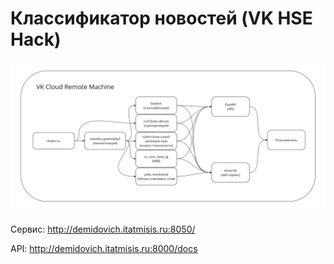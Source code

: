 # Классификатор новостей (VK HSE Hack)

![scheme](scheme.png)

Сервис: http://demidovich.itatmisis.ru:8050/

API: http://demidovich.itatmisis.ru:8000/docs
